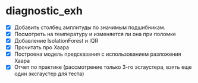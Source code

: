 # diagnostic_exh
- [x] Добавить столбец амплитуды по значимым подшибникам.
- [x] Посмотреть на температуру и изменяется ли она при поломке
- [x] Добавление IsolationForest и IQR
- [x] Прочитать про Хаара
- [x] Построена модель предсказания с использованием разложения Хаара
- [x] Отчет по практике (рассмотрение только 3-го эсгаустера, взять еще один эксгаустер для теста)
